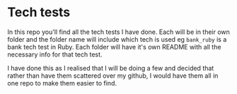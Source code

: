# Tech tests

In this repo you'll find all the tech tests I have done. Each will be in their own folder and the folder name will include which tech is used eg `bank_ruby` is a bank tech test in Ruby. Each folder will have it's own README with all the necessary info for that tech test.

I have done this as I realised that I will be doing a few and decided that rather than have them scattered over my github, I would have them all in one repo to make them easier to find.

